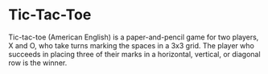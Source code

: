 # Tic-Tac-Toe
Tic-tac-toe (American English) is a paper-and-pencil game for two players, X and O, who take turns marking the spaces in a 3x3 grid. The player who succeeds in placing three of their marks in a horizontal, vertical, or diagonal row is the winner.

